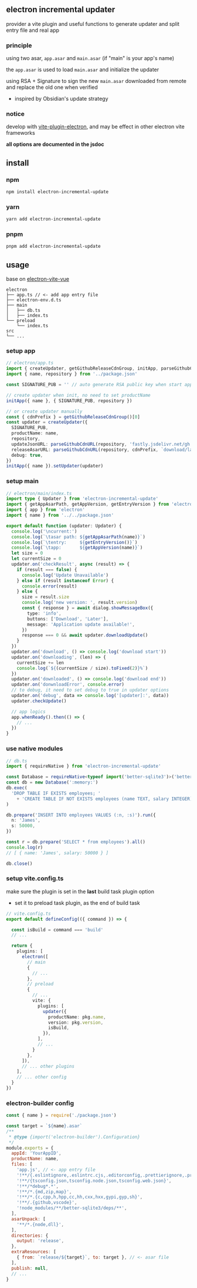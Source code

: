 ## electron incremental updater

provider a vite plugin and useful functions to generate updater and split entry file and real app

### principle

using two asar, `app.asar` and `main.asar` (if "main" is your app's name)

the `app.asar` is used to load `main.asar` and initialize the updater

using RSA + Signature to sign the new `main.asar` downloaded from remote and replace the old one when verified

- inspired by Obsidian's update strategy

### notice

develop with [vite-plugin-electron](https://github.com/electron-vite/vite-plugin-electron), and may be effect in other electron vite frameworks

**all options are documented in the jsdoc**

## install

### npm
```bash
npm install electron-incremental-update
```
### yarn
```bash
yarn add electron-incremental-update
```
### pnpm
```bash
pnpm add electron-incremental-update
```

## usage

base on [electron-vite-vue](https://github.com/electron-vite/electron-vite-vue)

```
electron
├── app.ts // <- add app entry file
├── electron-env.d.ts
├── main
│   ├── db.ts
│   ├── index.ts
└── preload
    └── index.ts
src
└── ...
```

### setup app


```ts
// electron/app.ts
import { createUpdater, getGithubReleaseCdnGroup, initApp, parseGithubCdnURL } from 'electron-incremental-update'
import { name, repository } from '../package.json'

const SIGNATURE_PUB = '' // auto generate RSA public key when start app

// create updater when init, no need to set productName
initApp({ name }, { SIGNATURE_PUB, repository })

// or create updater manually
const { cdnPrefix } = getGithubReleaseCdnGroup()[0]
const updater = createUpdater({
  SIGNATURE_PUB,
  productName: name,
  repository,
  updateJsonURL: parseGithubCdnURL(repository, 'fastly.jsdelivr.net/gh', 'version.json'),
  releaseAsarURL: parseGithubCdnURL(repository, cdnPrefix, `download/latest/${name}.asar.gz`),
  debug: true,
})
initApp({ name }).setUpdater(updater)
```

### setup main

```ts
// electron/main/index.ts
import type { Updater } from 'electron-incremental-update'
import { getAppAsarPath, getAppVersion, getEntryVersion } from 'electron-incremental-update'
import { app } from 'electron'
import { name } from '../../package.json'

export default function (updater: Updater) {
  console.log('\ncurrent:')
  console.log(`\tasar path: ${getAppAsarPath(name)}`)
  console.log(`\tentry:     ${getEntryVersion()}`)
  console.log(`\tapp:       ${getAppVersion(name)}`)
  let size = 0
  let currentSize = 0
  updater.on('checkResult', async (result) => {
    if (result === false) {
      console.log('Update Unavailable')
    } else if (result instanceof Error) {
      console.error(result)
    } else {
      size = result.size
      console.log('new version: ', result.version)
      const { response } = await dialog.showMessageBox({
        type: 'info',
        buttons: ['Download', 'Later'],
        message: 'Application update available!',
      })
      response === 0 && await updater.downloadUpdate()
    }
  })
  updater.on('download', () => console.log('download start'))
  updater.on('downloading', (len) => {
    currentSize += len
    console.log(`${(currentSize / size).toFixed(2)}%`)
  })
  updater.on('downloaded', () => console.log('download end'))
  updater.on('donwnloadError', console.error)
  // to debug, it need to set debug to true in updater options
  updater.on('debug', data => console.log('[updater]:', data))
  updater.checkUpdate()

  // app logics
  app.whenReady().then(() => {
    // ...
  })
}
```

### use native modules

```ts
// db.ts
import { requireNative } from 'electron-incremental-update'

const Database = requireNative<typeof import('better-sqlite3')>('better-sqlite3')
const db = new Database(':memory:')
db.exec(
  'DROP TABLE IF EXISTS employees; '
    + 'CREATE TABLE IF NOT EXISTS employees (name TEXT, salary INTEGER)',
)

db.prepare('INSERT INTO employees VALUES (:n, :s)').run({
  n: 'James',
  s: 50000,
})

const r = db.prepare('SELECT * from employees').all()
console.log(r)
// [ { name: 'James', salary: 50000 } ]

db.close()
```

### setup vite.config.ts

make sure the plugin is set in the **last** build task plugin option

- set it to preload task plugin, as the end of build task

```ts
// vite.config.ts
export default defineConfig(({ command }) => {

  const isBuild = command === 'build'
  // ...

  return {
    plugins: [
      electron([
        // main
        {
          // ...
        },
        // preload
        {
          // ...
          vite: {
            plugins: [
              updater({
                productName: pkg.name,
                version: pkg.version,
                isBuild,
              }),
            ],
            // ...
          }
        },
      ]),
      // ... other plugins
    ],
    // ... other config
  }
})
```

### electron-builder config

```js
const { name } = require('./package.json')

const target = `${name}.asar`
/**
 * @type {import('electron-builder').Configuration}
 */
module.exports = {
  appId: 'YourAppID',
  productName: name,
  files: [
    'app.js', // <- app entry file
    '!**/{.eslintignore,.eslintrc.cjs,.editorconfig,.prettierignore,.prettierrc.yaml,dev-app-update.yml,LICENSE,.nvmrc,.npmrc}',
    '!**/{tsconfig.json,tsconfig.node.json,tsconfig.web.json}',
    '!**/*debug*.*',
    '!**/*.{md,zip,map}',
    '!**/*.{c,cpp,h,hpp,cc,hh,cxx,hxx,gypi,gyp,sh}',
    '!**/.{github,vscode}',
    '!node_modules/**/better-sqlite3/deps/**',
  ],
  asarUnpack: [
    '**/*.{node,dll}',
  ],
  directories: {
    output: 'release',
  },
  extraResources: [
    { from: `release/${target}`, to: target }, // <- asar file
  ],
  publish: null,
  // ...
}
```